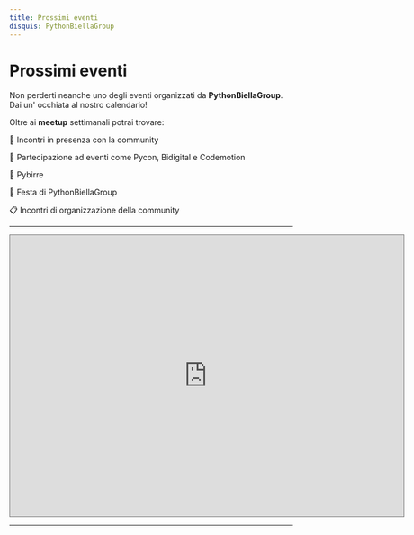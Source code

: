 ```yaml
---
title: Prossimi eventi
disquis: PythonBiellaGroup
---
```


# Prossimi eventi

Non perderti neanche uno degli eventi organizzati da **PythonBiellaGroup**. Dai un' occhiata al nostro calendario!

Oltre ai **meetup** settimanali potrai trovare:

👋 Incontri in presenza con la community

🎪 Partecipazione ad eventi come Pycon, Bidigital e Codemotion

🍻 Pybirre

🎉 Festa di PythonBiellaGroup

📋 Incontri di organizzazione della community

---

<iframe src="https://calendar.google.com/calendar/embed?height=600&wkst=2&bgcolor=%23ffffff&ctz=Europe%2FRome&showNav=1&showTabs=1&showPrint=0&showCalendars=1&title=PGB%20Events&src=bW5wdGtqNzcxamo1dDIwZWNzcGZ2cjRiajhAZ3JvdXAuY2FsZW5kYXIuZ29vZ2xlLmNvbQ&color=%23D50000" style="border:solid 1px #777" width="700" height="500" frameborder="0" scrolling="no"></iframe>

---